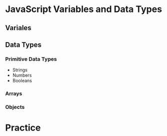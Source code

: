 # JavaScript Variables and Data Types

## Variales

## Data Types
### Primitive Data Types
- Strings 
- Numbers
- Booleans

### Arrays

### Objects

# Practice